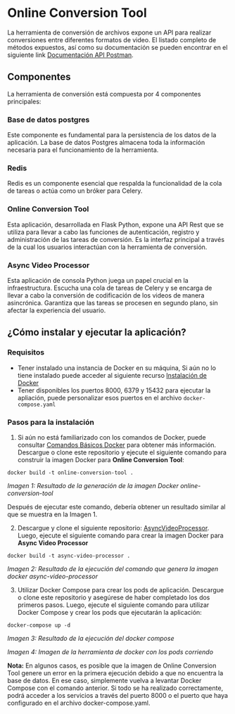 # Online Conversion Tool

La herramienta de conversión de archivos expone un API para realizar conversiones entre diferentes formatos de video. El listado completo de métodos expuestos, así como su documentación se pueden encontrar en el siguiente link [Documentación API Postman](https://documenter.getpostman.com/view/29467035/2s9YRCVAme).

## Componentes

La herramienta de conversión está compuesta por 4 componentes principales:

### Base de datos postgres
Este componente es fundamental para la persistencia de los datos de la aplicación. La base de datos Postgres almacena toda la información necesaria para el funcionamiento de la herramienta.

### Redis
Redis es un componente esencial que respalda la funcionalidad de la cola de tareas o actúa como un bróker para Celery.

### Online Conversion Tool
Esta aplicación, desarrollada en Flask Python, expone una API Rest que se utiliza para llevar a cabo las funciones de autenticación, registro y administración de las tareas de conversión. Es la interfaz principal a través de la cual los usuarios interactúan con la herramienta de conversión.

### Async Video Processor
Esta aplicación de consola Python juega un papel crucial en la infraestructura. Escucha una cola de tareas de Celery y se encarga de llevar a cabo la conversión de codificación de los videos de manera asincrónica. Garantiza que las tareas se procesen en segundo plano, sin afectar la experiencia del usuario.

## ¿Cómo instalar y ejecutar la aplicación?

### Requisitos

* Tener instalado una instancia de Docker en su máquina, Si aún no lo tiene instalado puede acceder al siguiente recurso [Instalación de Docker](https://jpadillaa.hashnode.dev/docker-instalacion-de-docker)
* Tener disponibles los puertos 8000, 6379 y 15432 para ejecutar la apliación, puede personalizar esos puertos en el archivo `docker-compose.yaml`

### Pasos para la instalación

1. Si aún no está familiarizado con los comandos de Docker, puede consultar [Comandos Básicos Docker](https://jpadillaa.hashnode.dev/docker-comandos-basicos-de-docker) para obtener más información. Descargue o clone este repositorio y ejecute el siguiente comando para construir la imagen Docker para **Online Conversion Tool**:

```
docker build -t online-conversion-tool .
```

_Imagen 1: Resultado de la generación de la imagen Docker online-conversion-tool_

Después de ejecutar este comando, debería obtener un resultado similar al que se muestra en la Imagen 1.

2. Descargue y clone el siguiente repositorio: [AsyncVideoProcessor](https://github.com/MISW-4204-2023/AsyncVideoProcessor). Luego, ejecute el siguiente comando para crear la imagen Docker para **Async Video Processor**

```
docker build -t async-video-processor .
```

_Imagen 2: Resultado de la ejecución del comando que genera la imagen docker async-video-processor_

3. Utilizar Docker Compose para crear los pods de aplicación. Descargue o clone este repositorio y asegúrese de haber completado los dos primeros pasos. Luego, ejecute el siguiente comando para utilizar Docker Compose y crear los pods que ejecutarán la aplicación:

```
docker-compose up -d
```

_Imagen 3: Resultado de la ejecución del docker compose_

_Imagen 4: Imagen de la herramienta de docker con los pods corriendo_

**Nota:** En algunos casos, es posible que la imagen de Online Conversion Tool genere un error en la primera ejecución debido a que no encuentra la base de datos. En ese caso, simplemente vuelva a levantar Docker Compose con el comando anterior. Si todo se ha realizado correctamente, podrá acceder a los servicios a través del puerto 8000 o el puerto que haya configurado en el archivo docker-compose.yaml.